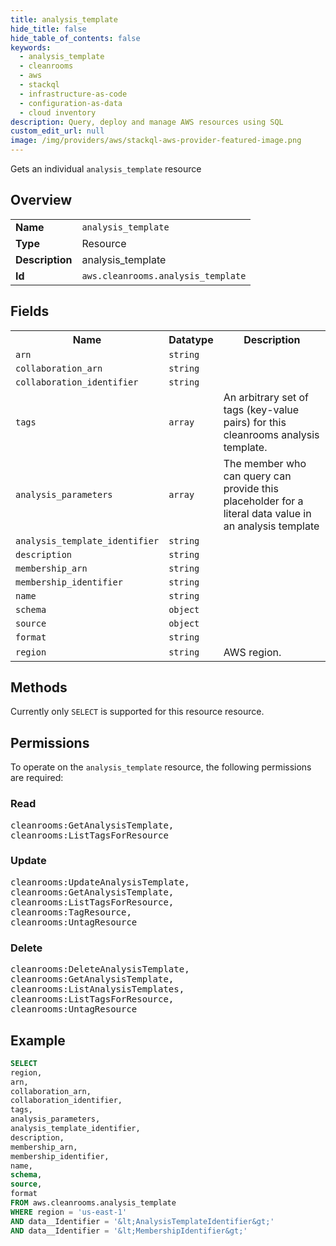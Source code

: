 ```yaml
---
title: analysis_template
hide_title: false
hide_table_of_contents: false
keywords:
  - analysis_template
  - cleanrooms
  - aws
  - stackql
  - infrastructure-as-code
  - configuration-as-data
  - cloud inventory
description: Query, deploy and manage AWS resources using SQL
custom_edit_url: null
image: /img/providers/aws/stackql-aws-provider-featured-image.png
---
```

Gets an individual <code>analysis_template</code> resource

## Overview
<table><tbody>
<tr><td><b>Name</b></td><td><code>analysis_template</code></td></tr>
<tr><td><b>Type</b></td><td>Resource</td></tr>
<tr><td><b>Description</b></td><td>analysis_template</td></tr>
<tr><td><b>Id</b></td><td><code>aws.cleanrooms.analysis_template</code></td></tr>
</tbody></table>

## Fields
<table><tbody>
<tr><th>Name</th><th>Datatype</th><th>Description</th></tr>
<tr><td><code>arn</code></td><td><code>string</code></td><td></td></tr>
<tr><td><code>collaboration_arn</code></td><td><code>string</code></td><td></td></tr>
<tr><td><code>collaboration_identifier</code></td><td><code>string</code></td><td></td></tr>
<tr><td><code>tags</code></td><td><code>array</code></td><td>An arbitrary set of tags (key-value pairs) for this cleanrooms analysis template.</td></tr>
<tr><td><code>analysis_parameters</code></td><td><code>array</code></td><td>The member who can query can provide this placeholder for a literal data value in an analysis template</td></tr>
<tr><td><code>analysis_template_identifier</code></td><td><code>string</code></td><td></td></tr>
<tr><td><code>description</code></td><td><code>string</code></td><td></td></tr>
<tr><td><code>membership_arn</code></td><td><code>string</code></td><td></td></tr>
<tr><td><code>membership_identifier</code></td><td><code>string</code></td><td></td></tr>
<tr><td><code>name</code></td><td><code>string</code></td><td></td></tr>
<tr><td><code>schema</code></td><td><code>object</code></td><td></td></tr>
<tr><td><code>source</code></td><td><code>object</code></td><td></td></tr>
<tr><td><code>format</code></td><td><code>string</code></td><td></td></tr>
<tr><td><code>region</code></td><td><code>string</code></td><td>AWS region.</td></tr>

</tbody></table>

## Methods
Currently only <code>SELECT</code> is supported for this resource resource.

## Permissions

To operate on the <code>analysis_template</code> resource, the following permissions are required:

### Read
<pre>
cleanrooms:GetAnalysisTemplate,
cleanrooms:ListTagsForResource</pre>

### Update
<pre>
cleanrooms:UpdateAnalysisTemplate,
cleanrooms:GetAnalysisTemplate,
cleanrooms:ListTagsForResource,
cleanrooms:TagResource,
cleanrooms:UntagResource</pre>

### Delete
<pre>
cleanrooms:DeleteAnalysisTemplate,
cleanrooms:GetAnalysisTemplate,
cleanrooms:ListAnalysisTemplates,
cleanrooms:ListTagsForResource,
cleanrooms:UntagResource</pre>


## Example
```sql
SELECT
region,
arn,
collaboration_arn,
collaboration_identifier,
tags,
analysis_parameters,
analysis_template_identifier,
description,
membership_arn,
membership_identifier,
name,
schema,
source,
format
FROM aws.cleanrooms.analysis_template
WHERE region = 'us-east-1'
AND data__Identifier = '&lt;AnalysisTemplateIdentifier&gt;'
AND data__Identifier = '&lt;MembershipIdentifier&gt;'
```
